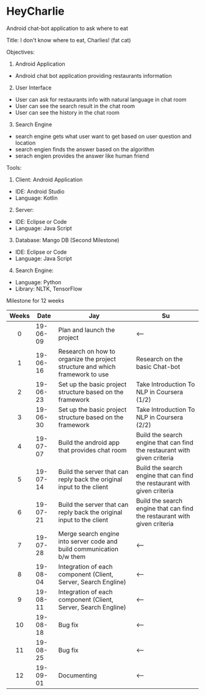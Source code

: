 # HeyCharlie
Android chat-bot application to ask where to eat

Title: I don't know where to eat, Charlies! (fat cat)

Objectives:
1. Android Application
 - Android chat bot application providing restaurants information
2. User Interface
 - User can ask for restaurants info with natural language in chat room
 - User can see the search result in the chat room
 - User can see the history in the chat room
3. Search Engine
 - search engine gets what user want to get based on user question and location
 - search engien finds the answer based on the algorithm  
 - serach engien provides the answer like human friend

Tools:
1. Client: Android Application
 - IDE: Android Studio
 - Language: Kotlin
2. Server:
 - IDE: Eclipse or Code
 - Language: Java Script
3. Database: Mango DB (Second Milestone)
 - IDE: Eclipse or Code
 - Language: Java Script
4. Search Engine:
 - Language: Python
 - Library: NLTK, TensorFlow
 
Milestone for 12 weeks

|Weeks|Date|Jay|Su|
|:-----:|-----------|---|---|
|0 |19-06-09|Plan and launch the project|<--|
|1 |19-06-16|Research on how to organize the project structure and which framework to use| Research on the basic Chat-bot|
|2 |19-06-23|Set up the basic project structure based on the framework| Take Introduction To NLP in Coursera (1/2) |
|3 |19-06-30|Set up the basic project structure based on the framework| Take Introduction To NLP in Coursera (2/2)|
|4 |19-07-07|Build the android app that provides chat room|Build the search engine that can find the restaurant with given criteria|
|5 |19-07-14|Build the server that can reply back the original input to the client|Build the search engine that can find the restaurant with given criteria|
|6 |19-07-21|Build the server that can reply back the original input to the client|Build the search engine that can find the restaurant with given criteria|
|7 |19-07-28|Merge search engine into server code and build communication b/w them|<--|
|8 |19-08-04|Integration of each component (Client, Server, Search Engline)|<--| 
|9 |19-08-11|Integration of each component (Client, Server, Search Engline)|<--|
|10|19-08-18|Bug fix|<--|
|11|19-08-25|Bug fix|<--|
|12|19-09-01|Documenting|<--|
